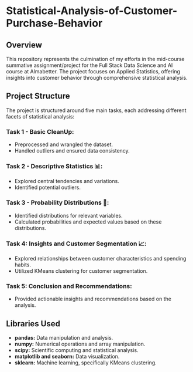 # Statistical-Analysis-of-Customer-Purchase-Behavior

## Overview

This repository represents the culmination of my efforts in the mid-course summative assignment/project for the Full Stack Data Science and AI course at Almabetter. The project focuses on Applied Statistics, offering insights into customer behavior through comprehensive statistical analysis.

## Project Structure

The project is structured around five main tasks, each addressing different facets of statistical analysis:

### Task 1 - Basic CleanUp:

- Preprocessed and wrangled the dataset.
- Handled outliers and ensured data consistency.

### Task 2 - Descriptive Statistics 📊:

- Explored central tendencies and variations.
- Identified potential outliers.

### Task 3 - Probability Distributions 🎲:

- Identified distributions for relevant variables.
- Calculated probabilities and expected values based on these distributions.

### Task 4: Insights and Customer Segmentation 📈:

- Explored relationships between customer characteristics and spending habits.
- Utilized KMeans clustering for customer segmentation.

### Task 5: Conclusion and Recommendations:

- Provided actionable insights and recommendations based on the analysis.

## Libraries Used

- **pandas:** Data manipulation and analysis.
- **numpy:** Numerical operations and array manipulation.
- **scipy:** Scientific computing and statistical analysis.
- **matplotlib and seaborn:** Data visualization.
- **sklearn:** Machine learning, specifically KMeans clustering.
